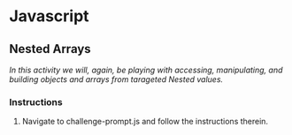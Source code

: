 # Javascript

## Nested Arrays

_In this activity we will, again, be playing with accessing, manipulating, and building objects and arrays from tarageted Nested values._

### Instructions

1. Navigate to challenge-prompt.js and follow the instructions therein.